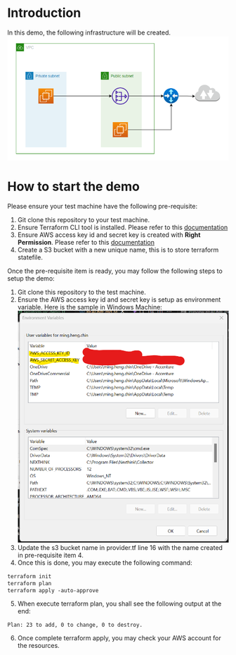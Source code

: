 # Introduction
In this demo, the following infrastructure will be created.
![](screenshot/HLD.png)

# How to start the demo
Please ensure your test machine have the following pre-requisite:
1. Git clone this repository to your test machine.
2. Ensure Terraform CLI tool is installed. Please refer to this [documentation](https://developer.hashicorp.com/terraform/tutorials/aws-get-started/install-cli)
3. Ensure AWS access key id and secret key is created with **Right Permission**. Please refer to this [documentation](https://docs.aws.amazon.com/powershell/latest/userguide/pstools-appendix-sign-up.html)
4. Create a S3 bucket with a new unique name, this is to store terraform statefile.

Once the pre-requisite item is ready, you may follow the following steps to setup the demo:
1. Git clone this repository to the test machine.
2. Ensure the AWS access key id and secret key is setup as environment variable. Here is the sample in Windows Machine:
![](screenshot/environment-variable.png)
3. Update the s3 bucket name in provider.tf line 16 with the name created in pre-requisite item 4.
4. Once this is done, you may execute the following command:
```
terraform init
terraform plan
terraform apply -auto-approve
```
5. When execute terraform plan, you shall see the following output at the end:
```
Plan: 23 to add, 0 to change, 0 to destroy.
```
6. Once complete terraform apply, you may check your AWS account for the resources.